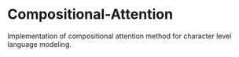 # Compositional-Attention
Implementation of compositional attention method for character level language modeling.
